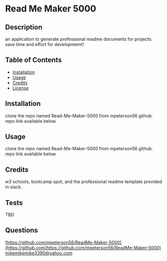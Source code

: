 # Read Me Maker 5000

## Description
an application to generate professional readme documents for projects. save time and effort for developmemt!

## Table of Contents
- [Installation](#installation)
- [Usage](#usage)
- [Credits](#credits)
- [License](#license)

## Installation
clone the repo named Read-Me-Maker-5000 from mpeterson56 github. repo link available below

## Usage
clone the repo named Read-Me-Maker-5000 from mpeterson56 github. repo link available below

## Credits
w3 schools, bootcamp spot, and the professional readme template provided in slack.





## Tests
TBD

## Questions
[https://github.com/mpeterson56/ReadMe-Maker-5000](https://github.com/https://github.com/mpeterson56/ReadMe-Maker-5000)
mikemikemike3390@yahoo.com
